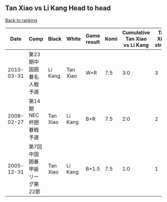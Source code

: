 ## Tan Xiao vs Li Kang Head to head

[Back to ranking](../../index.md)




| **Date** | **Comp** | **Black** | **White** | **Game result** | **Komi** | **Cumulative Tan Xiao vs Li Kang** | **Tan Xiao streak** | **Li Kang streak** | 
| --- | --- | --- | --- | --- | --- | --- | --- | --- |
| 2010-03-31 | 第23期中国囲碁名人戦予選 | Li Kang | Tan Xiao | W+R | 7.5 | 3:0 | 3 | 0 | 
| 2008-02-27 | 第14期NEC杯囲碁戦予選 | Tan Xiao | Li Kang | B+R | 7.5 | 2:0 | 2 | 0 | 
| 2005-12-31 | 第7回中国囲碁甲級リーグ第22節 | Tan Xiao | Li Kang | B+1.5 | 7.5 | 1:0 | 1 | 0 |




